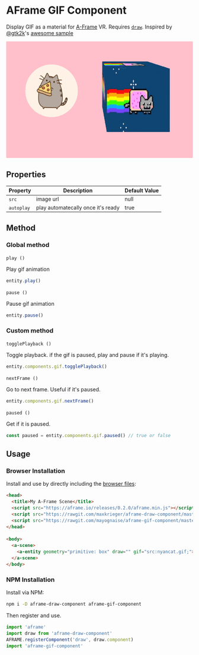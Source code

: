 # AFrame GIF Component

Display GIF as a material for [A-Frame](https://aframe.io) VR. Requires [`draw`](https://github.com/maxkrieger/aframe-draw-component).
Inspired by [@gtk2k](https://github.com/gtk2k)'s [awesome sample](https://github.com/gtk2k/gtk2k.github.io/tree/master/animation_gif)

![example](example.gif)

## Properties

| Property | Description | Default Value |
| -------- | ----------- | ------------- |
|`src`|image url|null|
|`autoplay`|play automatecally once it's ready|true|

## Method

### Global method

`play ()`

Play gif animation

```js
entity.play()
```

`pause ()`

Pause gif animation

```js
entity.pause()
```

### Custom method

`togglePlayback ()`

Toggle playback. if the gif is paused, play and pause if it's playing.

```js
entity.components.gif.togglePlayback()
```

`nextFrame ()`

Go to next frame. Useful if it's paused.

```js
entity.components.gif.nextFrame()
```


`paused ()`

Get if it is paused.

```js
const paused = entity.components.gif.paused() // true or false
```


## Usage

### Browser Installation

Install and use by directly including the [browser files](dist):

```html
<head>
  <title>My A-Frame Scene</title>
  <script src="https://aframe.io/releases/0.2.0/aframe.min.js"></script>
  <script src="https://rawgit.com/maxkrieger/aframe-draw-component/master/dist/aframe-draw-component.min.js"></script>
  <script src="https://rawgit.com/mayognaise/aframe-gif-component/master/dist/aframe-gif-component.min.js"></script>
</head>

<body>
  <a-scene>
    <a-entity geometry="primitive: box" draw="" gif="src:nyancat.gif;"></a-entity>
  </a-scene>
</body>
```

### NPM Installation

Install via NPM:

```bash
npm i -D aframe-draw-component aframe-gif-component
```

Then register and use.

```js
import 'aframe'
import draw from 'aframe-draw-component'
AFRAME.registerComponent('draw', draw.component)
import 'aframe-gif-component'
```



